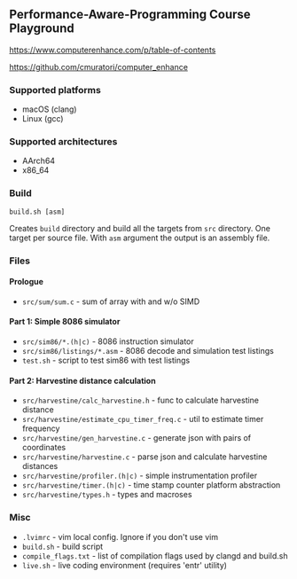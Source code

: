 ## Performance-Aware-Programming Course Playground
https://www.computerenhance.com/p/table-of-contents

https://github.com/cmuratori/computer_enhance

### Supported platforms
- macOS (clang)
- Linux (gcc)

### Supported architectures
- AArch64
- x86_64

### Build
```
build.sh [asm]
```
Creates `build` directory and build all the targets from `src` directory. One
target per source file. With `asm` argument the output is an assembly file.

### Files
#### Prologue
- `src/sum/sum.c`            - sum of array with and w/o SIMD

#### Part 1: Simple 8086 simulator
- `src/sim86/*.(h|c)` - 8086 instruction simulator
- `src/sim86/listings/*.asm` - 8086 decode and simulation test listings
- `test.sh` - script to test sim86 with test listings

#### Part 2: Harvestine distance calculation
- `src/harvestine/calc_harvestine.h` - func to calculate harvestine distance
- `src/harvestine/estimate_cpu_timer_freq.c` - util to estimate timer frequency
- `src/harvestine/gen_harvestine.c` - generate json with pairs of coordinates
- `src/harvestine/harvestine.c` - parse json and calculate harvestine distances
- `src/harvestine/profiler.(h|c)` - simple instrumentation profiler
- `src/harvestine/timer.(h|c)` - time stamp counter platform abstraction
- `src/harvestine/types.h` - types and macroses

### Misc
- `.lvimrc`                  - vim local config. Ignore if you don't use vim
- `build.sh`                 - build script
- `compile_flags.txt`        - list of compilation flags used by clangd and build.sh
- `live.sh`                  - live coding environment (requires 'entr' utility)
